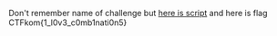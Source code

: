 Don't remember name of challenge but [here is script](./sovle.py)
and here is flag CTFkom{1_l0v3_c0mb1nati0n5}